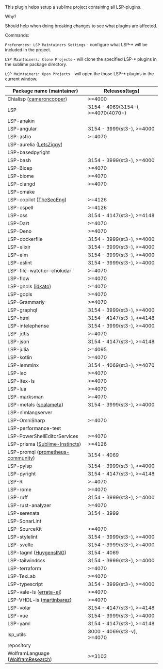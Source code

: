 
This plugin helps setup a sublime project containing all LSP-plugins.

Why?

Should help when doing breaking changes to see what plugins are affected.

Commands:

`Preferences: LSP Maintainers Settings` - configure what LSP-* will be included in the project.

`LSP Maintainers: Clone Projects` - will clone the specified LSP-* plugins in the sublime package directory.

`LSP Maintainers: Open Projects` - will open the those LSP-* plugins in the current window.


| Package name (maintainer) | Releases(tags) |
|---------------------------|----------|
| Chialisp (<a href='https://github.com/cameroncooper/sublime-chialisp'>cameroncooper</a>)     | >=4000   |
| LSP     | 3154 - 4069(3154-), >=4070(4070-)   |
| LSP-anakin     |    |
| LSP-angular     | 3154 - 3999(st3-), >=4000   |
| LSP-astro     | >=4070   |
| LSP-aurelia (<a href='https://github.com/LetsZiggy/LSP-aurelia'>LetsZiggy</a>)     |    |
| LSP-basedpyright     |    |
| LSP-bash     | 3154 - 3999(st3-), >=4000   |
| LSP-Bicep     | >=4070   |
| LSP-biome     | >=4070   |
| LSP-clangd     | >=4070   |
| LSP-cmake     |    |
| LSP-copilot (<a href='https://github.com/TheSecEng/LSP-copilot'>TheSecEng</a>)     | >=4126   |
| LSP-cspell     | >=4126   |
| LSP-css     | 3154 - 4147(st3-), >=4148   |
| LSP-Dart     | >=4070   |
| LSP-Deno     | >=4070   |
| LSP-dockerfile     | 3154 - 3999(st3-), >=4000   |
| LSP-elixir     | 3154 - 3999(st3-), >=4000   |
| LSP-elm     | 3154 - 3999(st3-), >=4000   |
| LSP-eslint     | 3154 - 3999(st3-), >=4000   |
| LSP-file-watcher-chokidar     | >=4070   |
| LSP-flow     | >=4070   |
| LSP-gnols (<a href='https://github.com/jdkato/LSP-gnols'>jdkato</a>)     | >=4070   |
| LSP-gopls     | >=4070   |
| LSP-Grammarly     | >=4070   |
| LSP-graphql     | 3154 - 3999(st3-), >=4000   |
| LSP-html     | 3154 - 4147(st3-), >=4148   |
| LSP-intelephense     | 3154 - 3999(st3-), >=4000   |
| LSP-jdtls     | >=4070   |
| LSP-json     | 3154 - 4147(st3-), >=4148   |
| LSP-julia     | >=4095   |
| LSP-kotlin     | >=4070   |
| LSP-lemminx     | 3154 - 4069(st3-), >=4070   |
| LSP-leo     | >=4070   |
| LSP-ltex-ls     | >=4070   |
| LSP-lua     | >=4070   |
| LSP-marksman     | >=4070   |
| LSP-metals (<a href='https://github.com/scalameta/metals-sublime'>scalameta</a>)     | 3154 - 3999(st3-), >=4000   |
| LSP-nimlangserver     |    |
| LSP-OmniSharp     | >=4070   |
| LSP-performance-test     |    |
| LSP-PowerShellEditorServices     | >=4070   |
| LSP-prisma (<a href='https://github.com/Sublime-Instincts/LSP-prisma'>Sublime-Instincts</a>)     | >=4126   |
| LSP-promql (<a href='https://github.com/prometheus-community/sublimelsp-promql'>prometheus-community</a>)     | 3154 - 4069   |
| LSP-pylsp     | 3154 - 3999(st3-), >=4000   |
| LSP-pyright     | 3154 - 4147(st3-), >=4148   |
| LSP-R     | >=4070   |
| LSP-rome     | >=4070   |
| LSP-ruff     | 3154 - 3999(st3-), >=4000   |
| LSP-rust-analyzer     | >=4070   |
| LSP-serenata     | 3154 - 3999   |
| LSP-SonarLint     |    |
| LSP-SourceKit     | >=4070   |
| LSP-stylelint     | 3154 - 3999(st3-), >=4000   |
| LSP-svelte     | 3154 - 3999(st3-), >=4000   |
| LSP-tagml (<a href='https://github.com/HuygensING/LSP-tagml'>HuygensING</a>)     | 3154 - 4069   |
| LSP-tailwindcss     | 3154 - 3999(st3-), >=4000   |
| LSP-terraform     | >=4070   |
| LSP-TexLab     | >=4070   |
| LSP-typescript     | 3154 - 3999(st3-), >=4000   |
| LSP-vale-ls (<a href='https://github.com/errata-ai/LSP-vale-ls'>errata-ai</a>)     | >=4070   |
| LSP-VHDL-ls (<a href='https://github.com/martinbarez/LSP-VHDL-ls'>martinbarez</a>)     | >=4070   |
| LSP-volar     | 3154 - 4147(st3-), >=4148   |
| LSP-vue     | 3154 - 3999(st3-), >=4000   |
| LSP-yaml     | 3154 - 4147(st3-), >=4148   |
| lsp_utils     | 3000 - 4069(st3-v), >=4070   |
| repository     |    |
| WolframLanguage (<a href='https://github.com/WolframResearch/Sublime-WolframLanguage'>WolframResearch</a>)     | >=3103   |
